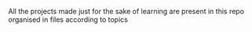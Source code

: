 All the projects made just for the sake of learning are present in this repo organised in files according to topics
